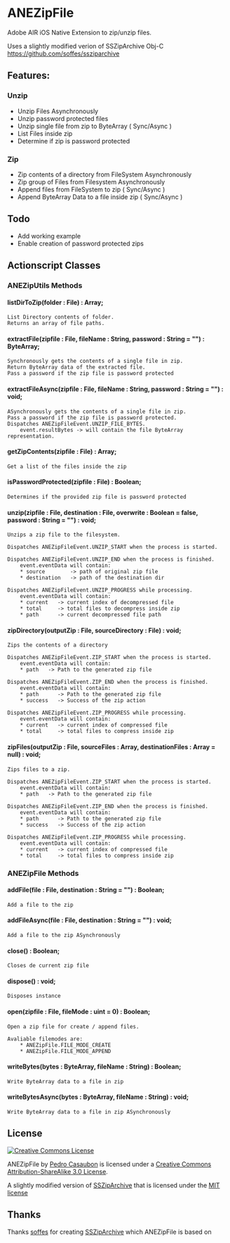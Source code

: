 # ANEZipFile

Adobe AIR iOS Native Extension to zip/unzip files.

Uses a slightly modified verion of SSZipArchive Obj-C https://github.com/soffes/ssziparchive

## Features:


### Unzip

* Unzip Files Asynchronously
* Unzip password protected files
* Unzip single file from zip to ByteArray  ( Sync/Async ) 
* List Files inside zip
* Determine if zip is password protected

### Zip
* Zip contents of a directory from FileSystem Asynchronously
* Zip group of Files from Filesystem Asynchronously
* Append files from FileSystem to zip ( Sync/Async ) 
* Append ByteArray Data to a file inside zip ( Sync/Async ) 


## Todo
 * Add working example
 * Enable creation of password protected zips

## Actionscript Classes

### ANEZipUtils Methods

#### listDirToZip(folder : File) : Array;

    List Directory contents of folder.
    Returns an array of file paths.

#### extractFile(zipfile : File, fileName : String, password : String = "") : ByteArray;

    Synchronously gets the contents of a single file in zip.
    Return ByteArray data of the extracted file.
    Pass a password if the zip file is password protected
    
#### extractFileAsync(zipfile : File, fileName : String, password : String = "") : void;

    ASynchronously gets the contents of a single file in zip.
    Pass a password if the zip file is password protected.
    Dispatches ANEZipFileEvent.UNZIP_FILE_BYTES.
        event.resultBytes -> will contain the file ByteArray representation.

#### getZipContents(zipfile : File) : Array;

    Get a list of the files inside the zip

#### isPasswordProtected(zipfile : File) : Boolean;

    Determines if the provided zip file is password protected

#### unzip(zipfile : File, destination : File, overwrite : Boolean = false, password : String = "") : void;

    Unzips a zip file to the filesystem.
    
    Dispatches ANEZipFileEvent.UNZIP_START when the process is started.
    
    Dispatches ANEZipFileEvent.UNZIP_END when the process is finished.
        event.eventData will contain:
        * source        -> path of original zip file
        * destination   -> path of the destination dir
        
    Dispatches ANEZipFileEvent.UNZIP_PROGRESS while processing.
        event.eventData will contain:
        * current   -> current index of decompressed file
        * total     -> total files to decompress inside zip
        * path      -> current decompressed file path

#### zipDirectory(outputZip : File, sourceDirectory : File) : void;

    Zips the contents of a directory
    
    Dispatches ANEZipFileEvent.ZIP_START when the process is started.
        event.eventData will contain:
        * path   -> Path to the generated zip file
    
    Dispatches ANEZipFileEvent.ZIP_END when the process is finished.
        event.eventData will contain:
        * path      -> Path to the generated zip file
        * success   -> Success of the zip action
        
    Dispatches ANEZipFileEvent.ZIP_PROGRESS while processing.
        event.eventData will contain:
        * current   -> current index of compressed file
        * total     -> total files to compress inside zip
 

#### zipFiles(outputZip : File, sourceFiles : Array, destinationFiles : Array = null) : void;

    Zips files to a zip.

    Dispatches ANEZipFileEvent.ZIP_START when the process is started.
        event.eventData will contain:
        * path   -> Path to the generated zip file
    
    Dispatches ANEZipFileEvent.ZIP_END when the process is finished.
        event.eventData will contain:
        * path      -> Path to the generated zip file
        * success   -> Success of the zip action
        
    Dispatches ANEZipFileEvent.ZIP_PROGRESS while processing.
        event.eventData will contain:
        * current   -> current index of compressed file
        * total     -> total files to compress inside zip
        
### ANEZipFile Methods      

#### addFile(file : File, destination : String = "") : Boolean;

    Add a file to the zip
    
#### addFileAsync(file : File, destination : String = "") : void;

    Add a file to the zip ASynchronously

#### close() : Boolean;

    Closes de current zip file

#### dispose() : void;

    Disposes instance

#### open(zipfile : File, fileMode : uint = 0) : Boolean;

    Open a zip file for create / append files.
    
    Avaliable filemodes are:
        * ANEZipFile.FILE_MODE_CREATE
        * ANEZipFile.FILE_MODE_APPEND

#### writeBytes(bytes : ByteArray, fileName : String) : Boolean;

    Write ByteArray data to a file in zip

#### writeBytesAsync(bytes : ByteArray, fileName : String) : void;

    Write ByteArray data to a file in zip ASynchronously

## License

<!-- Creative Commons License -->
<a rel="license" href="http://creativecommons.org/licenses/by-sa/3.0/"><img alt="Creative Commons License" border="0" src="http://i.creativecommons.org/l/by-sa/3.0/88x31.png" class="cc-button"/></a><div class="cc-info"><span xmlns:cc="http://creativecommons.org/ns#" xmlns:dc="http://purl.org/dc/elements/1.1/"><span id="work_title" property="dc:title">ANEZipFile</span> by <a rel="cc:attributionURL" property="cc:attributionName" href="http://www.xperiments.es">Pedro Casaubon</a> is licensed under a <a rel="license" href="http://creativecommons.org/licenses/by-sa/3.0/">Creative Commons Attribution-ShareAlike 3.0 License</a>. <span rel="dc:source" href="https://github.com/xperiments/ANEFileSyncInterface"/></span></div>

A slightly modified version of [SSZipArchive](https://github.com/soffes/ssziparchive) that is licensed under the [MIT license](https://github.com/samsoffes/ssziparchive/raw/master/LICENSE)
## Thanks

Thanks [soffes](http://soff.es/) for creating [SSZipArchive](https://github.com/soffes/ssziparchive) which ANEZipFile is based on
